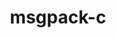 ---
title: "msgpack-c"
layout: cache
categories: [package, develop-2024-10-06]
meta: {"versions": ["3.1.1"], "compilers": ["gcc@=10.2.1", "gcc@=11.4.0", "gcc@=13.2.0"], "oss": ["centos7", "ubuntu22.04", "ubuntu24.04"], "platforms": ["linux"], "targets": ["x86_64_v3"], "stacks": ["developer-tools-manylinux2014", "e4s", "ml-linux-x86_64-rocm", "root"], "num_specs": 3, "num_specs_by_stack": {"developer-tools-manylinux2014": 1, "root": 3, "e4s": 1, "ml-linux-x86_64-rocm": 1}}
spec_details: [{"hash": "fu4h3qbqaimdhhsjc2c3oplwgiy3ewrm", "compiler": "gcc@=10.2.1", "versions": ["3.1.1"], "os": "centos7", "platform": "linux", "target": "x86_64_v3", "variants": ["build_system=cmake", "build_type=Release", "generator=make", "~ipo"], "stacks": ["developer-tools-manylinux2014", "root"], "size": "-", "tarball": "https://binaries.spack.io/develop-2024-10-06/build_cache/linux-centos7-x86_64_v3/gcc-10.2.1/msgpack-c-3.1.1/linux-centos7-x86_64_v3-gcc-10.2.1-msgpack-c-3.1.1-fu4h3qbqaimdhhsjc2c3oplwgiy3ewrm.spack"}, {"hash": "nmvpzcfodo4ssdcah54fdqe2nynkydbp", "compiler": "gcc@=11.4.0", "versions": ["3.1.1"], "os": "ubuntu22.04", "platform": "linux", "target": "x86_64_v3", "variants": ["build_system=cmake", "build_type=Release", "generator=make", "~ipo"], "stacks": ["e4s", "root"], "size": "-", "tarball": "https://binaries.spack.io/develop-2024-10-06/build_cache/linux-ubuntu22.04-x86_64_v3/gcc-11.4.0/msgpack-c-3.1.1/linux-ubuntu22.04-x86_64_v3-gcc-11.4.0-msgpack-c-3.1.1-nmvpzcfodo4ssdcah54fdqe2nynkydbp.spack"}, {"hash": "bqheba24z4jzqgerpfjtrw5pepzfwzgj", "compiler": "gcc@=13.2.0", "versions": ["3.1.1"], "os": "ubuntu24.04", "platform": "linux", "target": "x86_64_v3", "variants": ["build_system=cmake", "build_type=Release", "generator=make", "~ipo"], "stacks": ["root", "ml-linux-x86_64-rocm"], "size": "-", "tarball": "https://binaries.spack.io/develop-2024-10-06/build_cache/linux-ubuntu24.04-x86_64_v3/gcc-13.2.0/msgpack-c-3.1.1/linux-ubuntu24.04-x86_64_v3-gcc-13.2.0-msgpack-c-3.1.1-bqheba24z4jzqgerpfjtrw5pepzfwzgj.spack"}]
---